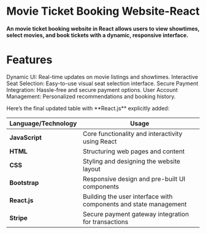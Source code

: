 <h1  style="text-align:center">  Movie Ticket Booking Website-React</h1>
<h4> 
An movie ticket booking website in React allows users to view showtimes, select movies, and book tickets with a dynamic, responsive interface.
</h4>
<h1> Features</h1>
<p>
  
Dynamic UI: Real-time updates on movie listings and showtimes.
Interactive Seat Selection: Easy-to-use visual seat selection interface.
Secure Payment Integration: Hassle-free and secure payment options.
User Account Management: Personalized recommendations and booking history.

</p>
<p> Here’s the final updated table with **React.js** explicitly added:

| **Language/Technology** | **Usage**                                      |
|-------------------------|------------------------------------------------|
| **JavaScript**           | Core functionality and interactivity using React |
| **HTML**                 | Structuring web pages and content               |
| **CSS**                  | Styling and designing the website layout       |
| **Bootstrap**            | Responsive design and pre-built UI components   |
| **React.js**             | Building the user interface with components and state management |
| **Stripe**               | Secure payment gateway integration for transactions |
  
</p>

